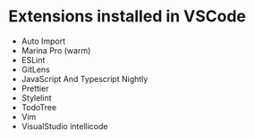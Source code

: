 # Extensions installed in VSCode
- Auto Import
- Marina Pro (warm)
- ESLint
- GitLens
- JavaScript And Typescript Nightly
- Prettier
- Stylelint
- TodoTree
- Vim
- VisualStudio intellicode

